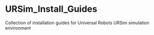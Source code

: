 # URSim_Install_Guides
Collection of installation guides for Universal Robots URSim simulation environment
